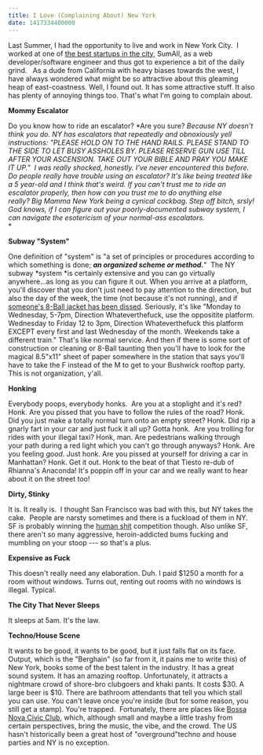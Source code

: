 ```yaml
---
title: I Love (Complaining About) New York
date: 1417334400000
---
```


Last Summer, I had the opportunity to live and work in New York City.  I
worked at one of [the best startups in the
city](http://blog.sumall.com/journal/best-places-to-work-in-nyc-tech.html#ixzz3Iu9BD),
SumAll, as a web developer/software engineer and thus got to experience
a bit of the daily grind.   As a dude from California with heavy biases
towards the west, I have always wondered what might be so attractive
about this gleaming heap of east-coastness. Well, I found out. It has
some attractive stuff. It also has plenty of annoying things too. That's
what I'm going to complain about.

**Mommy Escalator**

Do you know how to ride an escalator? *Are you sure? *Because NY doesn't
think you do. NY has escalators that repeatedly and obnoxiously yell
instructions: "PLEASE HOLD ON TO THE HAND RAILS. PLEASE STAND TO THE
SIDE TO LET BUSY ASSHOLES BY. PLEASE RESERVE GUN USE TILL AFTER YOUR
ASCENSION. TAKE OUT YOUR BIBLE AND PRAY YOU MAKE IT UP."  I was really
shocked, honestly. I've never encountered this before. Do people really
have trouble using an escalator? It's like being treated like a 5
year-old and I think that's weird. If you can't trust me to ride an
escalator properly, then how can you trust me to do anything else
really? Big Mamma New York being a cynical cockbag. Step off bitch,
srsly! God knows, if I can figure out your poorly-documented subway
system, I can navigate the esotericism of your normal-ass escalators.*\
*

**Subway "System"**

One definition of "system" is "a set of principles or procedures
according to which something is done; ***an organized scheme or
method.***"  The NY subway *system *is certainly extensive and you can
go virtually anywhere...as long as you can figure it out. When you
arrive at a platform, you'll discover that you don't just need to pay
attention to the direction, but also the day of the week, the time (not
because it's not running), and if [someone's 8-Ball jacket has been
dissed](https://www.youtube.com/watch?v=udRl9al1h-Q). Seriously, it's
like "Monday to Wednesday, 5-7pm, Direction Whateverthefuck, use the
oppositite platform. Wednesday to Friday 12 to 3pm, Direction
Whateverthefuck this platform EXCEPT every first and last Wednesday of
the month. Weekends take a different train." That's like normal service.
And then if there is some sort of construction or cleaning or 8-Ball
taunting then you'll have to look for the magical 8.5\"x11\" sheet of
paper somewhere in the station that says you'll have to take the F
instead of the M to get to your Bushwick rooftop party. This is not
organization, y\'all.

**Honking**

Everybody poops, everybody honks.  Are you at a stoplight and it's red?
Honk. Are you pissed that you have to follow the rules of the road?
Honk. Did you just make a totally normal turn onto an empty street?
Honk. Did rip a gnarly fart in your car and just fuck it all up? Gotta
honk.  Are you trolling for rides with your illegal taxi? Honk, man. Are
pedestrians walking through your path during a red light which you can't
go through anyways? Honk. Are you feeling *good*. Just honk. Are you
pissed at yourself for driving a car in Manhattan? Honk. Get it
out. Honk to the beat of that Tiesto re-dub of Rhianna's Anaconda! It's
poppin off in your car and we really want to hear about it on the street
too!

**Dirty, Stinky**

It is. It really is.  I thought San Francisco was bad with this, but NY
takes the cake.  People are narsty sometimes and there is a fuckload of
them in NY. SF is probably winning the [human
shit](http://www.thebolditalic.com/articles/3758-why-is-there-so-much-human-shit-on-the-streets) competition
though. Also unlike SF, there aren't so many aggressive, heroin-addicted
bums fucking and mumbling on your stoop --- so that's a plus.

**Expensive as Fuck**

This doesn't really need any elaboration. Duh. I paid \$1250 a month for
a room without windows. Turns out, renting out rooms with no windows is
illegal. Typical.

**The City That Never Sleeps**

It sleeps at 5am. It's the law.

**Techno/House Scene**

It wants to be good, it wants to be good, but it just falls flat on its
face. Output, which is the "Berghain" (so far from it, it pains me to
write this) of New York, books some of the best talent in the industry.
It has a great sound system. It has an amazing rooftop. Unfortunately,
it attracts a nightmare crowd of shore-bro clubgoers and khaki pants. It
costs \$30. A large beer is \$10. There are bathroom attendants that
tell you which stall you can use. You can't leave once you're inside
(but for some reason, you still get a stamp). You're trapped.
 Fortunately, there are places like [Bossa Nova Civic
Club](http://bossanovacivicclub.com/), which, although small and maybe a
little trashy from certain perspectives, bring the music, the vibe, and
the crowd. The US hasn't historically been a great host of
"overground\"techno and house parties and NY is no exception.
